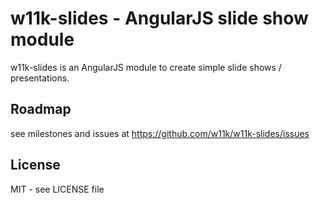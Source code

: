 # w11k-slides - AngularJS slide show module

w11k-slides is an AngularJS module to create simple slide shows / presentations.


## Roadmap

see milestones and issues at https://github.com/w11k/w11k-slides/issues


## License

MIT - see LICENSE file
